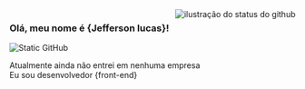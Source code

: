 <img align='right' src="https://github-readme-stats.vercel.app/api?username=jeffersonLucass&show_icons=true&title_color=783c00&text_color=af552e&icon_color=783c00&bg_color=f8efd4&cache_seconds=2300" alt="ilustração do status do github">

### Olá, meu nome é {Jefferson lucas}!

<img src="https://img.shields.io/static/v1?label=Overview&message=jeffersonLucass&color=f8efd4&style=for-the-badge&logo=GitHub" alt="Static GitHub">

<p>Atualmente ainda não entrei em nenhuma empresa<br/> Eu sou desenvolvedor {front-end}</p>
